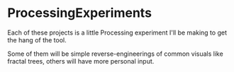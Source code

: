 # ProcessingExperiments

Each of these projects is a little Processing experiment I'll be making to get the hang of the tool.

Some of them will be simple reverse-engineerings of common visuals like fractal trees, others will have more personal input.
